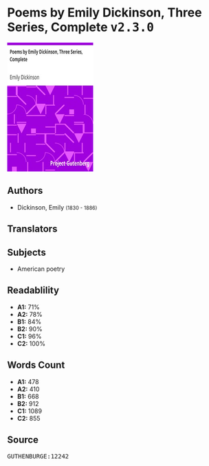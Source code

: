 # Poems by Emily Dickinson, Three Series, Complete <kbd>v2.3.0</kbd>

![](./cover.medium.jpg "")

## Authors


 - Dickinson, Emily <small>(1830 - 1886)</small>

## Translators



## Subjects


 - American poetry

## Readablility


 - **A1:** 71%
 - **A2:** 78%
 - **B1:** 84%
 - **B2:** 90%
 - **C1:** 96%
 - **C2:** 100%

## Words Count


 - **A1:** 478
 - **A2:** 410
 - **B1:** 668
 - **B2:** 912
 - **C1:** 1089
 - **C2:** 855

## Source


<kbd>GUTHENBURGE:12242</kbd>
